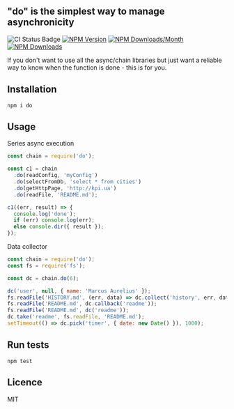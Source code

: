 ## "do" is the simplest way to manage asynchronicity

![CI Status Badge](https://github.com/metarhia/metadoc/workflows/Testing%20CI/badge.svg?branch=master)
[![NPM Version](https://badge.fury.io/js/do.svg)](https://badge.fury.io/js/do)
[![NPM Downloads/Month](https://img.shields.io/npm/dm/do.svg)](https://www.npmjs.com/package/do)
[![NPM Downloads](https://img.shields.io/npm/dt/do.svg)](https://www.npmjs.com/package/do)

If you don't want to use all the async/chain libraries but just want a reliable way to know when the function is done - this is for you.

## Installation

`npm i do`

## Usage

Series async execution

```js
const chain = require('do');

const c1 = chain
  .do(readConfig, 'myConfig')
  .do(selectFromDb, 'select * from cities')
  .do(getHttpPage, 'http://kpi.ua')
  .do(readFile, 'README.md');

c1((err, result) => {
  console.log('done');
  if (err) console.log(err);
  else console.dir({ result });
});
```

Data collector

```js
const chain = require('do');
const fs = require('fs');

const dc = chain.do(6);

dc('user', null, { name: 'Marcus Aurelius' });
fs.readFile('HISTORY.md', (err, data) => dc.collect('history', err, data));
fs.readFile('README.md', dc.callback('readme'));
fs.readFile('README.md', dc('readme'));
dc.take('readme', fs.readFile, 'README.md');
setTimeout(() => dc.pick('timer', { date: new Date() }), 1000);
```

## Run tests

`npm test`

## Licence

MIT
